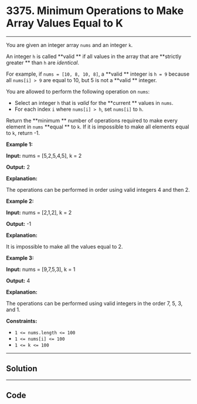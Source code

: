 # 3375. Minimum Operations to Make Array Values Equal to K

---

You are given an integer array `nums` and an integer `k`.

An integer `h` is called **valid ** if all values in the array that are **strictly greater ** than `h` are _identical_.

For example, if `nums = [10, 8, 10, 8]`, a **valid ** integer is `h = 9` because all `nums[i] > 9` are equal to 10, but 5 is not a **valid ** integer.

You are allowed to perform the following operation on `nums`:

  * Select an integer `h` that is _valid_ for the **current ** values in `nums`.
  * For each index `i` where `nums[i] > h`, set `nums[i]` to `h`.



Return the **minimum ** number of operations required to make every element in `nums` **equal ** to `k`. If it is impossible to make all elements equal to `k`, return -1.

 

**Example 1:**

**Input:** nums = [5,2,5,4,5], k = 2

**Output:** 2

**Explanation:**

The operations can be performed in order using valid integers 4 and then 2.

**Example 2:**

**Input:** nums = [2,1,2], k = 2

**Output:** -1

**Explanation:**

It is impossible to make all the values equal to 2.

**Example 3:**

**Input:** nums = [9,7,5,3], k = 1

**Output:** 4

**Explanation:**

The operations can be performed using valid integers in the order 7, 5, 3, and 1.

 

**Constraints:**

  * `1 <= nums.length <= 100 `
  * `1 <= nums[i] <= 100`
  * `1 <= k <= 100`

---

## Solution



---

## Code
```python


```